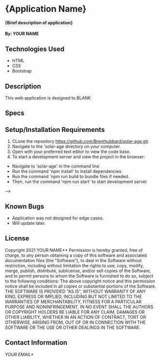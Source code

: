 # {Application Name}

#### {Brief description of application}

#### By: YOUR NAME

## Technologies Used

* HTML
* CSS
* Bootstrap


## Description

This web application is designed to BLANK

## Specs


## Setup/Installation Requirements

1. CLone the repository https://github.com/Brenthubbard/solar-age.git.
2. Navigate to the 'solar-age directory on your computer.
3. Open with your preferred text editor to view the code base.
4. To start a development server and view the project in the browser:
* Navigate to 'solar-age' in the command line
* Run the command 'npm install' to install dependencies 
* Run the command 'npm run build to bundle files if needed.
* Then, run the command 'npm run start' to start development server


<!-- !-- * Click on the green download code button. Click on the clipboard icon.
* Open your terminal, navigate to the preferred storage location on your desktop.
* Type git clone and then paste the cloned project.
* CD into the cloned project.
* type code . to open the project in your code editor. OR
* Drag cloned project into code editor if your command pallette does not support code . --> -->


## Known Bugs

* Application was not designed for edge cases.
* Will update later.

## License

Copyright 2021 YOUR NAME**
Permission is hereby granted, free of charge, to any person obtaining a copy of this software and associated documentation files (the "Software"), to deal in the Software without restriction, including without limitation the rights to use, copy, modify, merge, publish, distribute, sublicense, and/or sell copies of the Software, and to permit persons to whom the Software is furnished to do so, subject to the following conditions:
The above copyright notice and this permission notice shall be included in all copies or substantial portions of the Software.
THE SOFTWARE IS PROVIDED "AS IS", WITHOUT WARRANTY OF ANY KIND, EXPRESS OR IMPLIED, INCLUDING BUT NOT LIMITED TO THE WARRANTIES OF MERCHANTABILITY, FITNESS FOR A PARTICULAR PURPOSE AND NONINFRINGEMENT. IN NO EVENT SHALL THE AUTHORS OR COPYRIGHT HOLDERS BE LIABLE FOR ANY CLAIM, DAMAGES OR OTHER LIABILITY, WHETHER IN AN ACTION OF CONTRACT, TORT OR OTHERWISE, ARISING FROM, OUT OF OR IN CONNECTION WITH THE SOFTWARE OR THE USE OR OTHER DEALINGS IN THE SOFTWARE.


## Contact Information
_YOUR EMAIL*_
